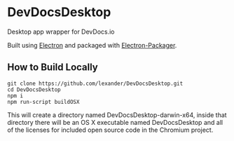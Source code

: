 # DevDocsDesktop
Desktop app wrapper for DevDocs.io

Built using [Electron](http://electron.atom.io/) and packaged with [Electron-Packager](https://github.com/maxogden/electron-packager).

## How to Build Locally

```
git clone https://github.com/lexander/DevDocsDesktop.git
cd DevDocsDesktop
npm i
npm run-script buildOSX
```

This will create a directory named DevDocsDesktop-darwin-x64, inside that directory there will be an OS X executable named DevDocsDesktop and all of the licenses for included open source code in the Chromium project.

